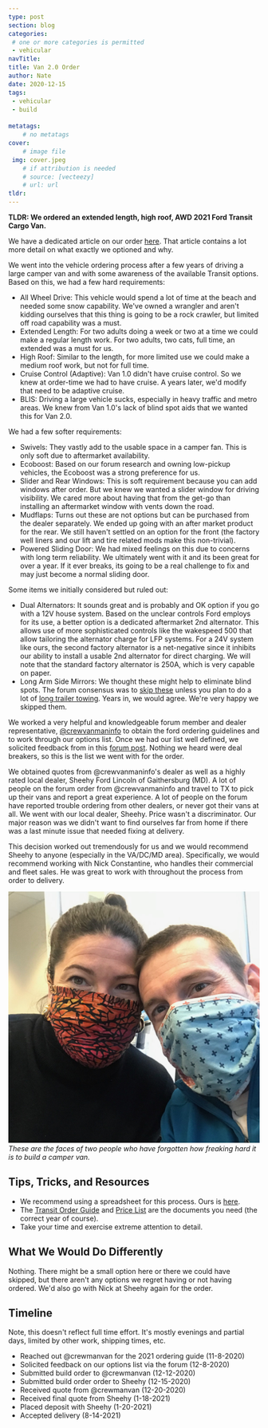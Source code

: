 ```yaml
---
type: post
section: blog
categories: 
 # one or more categories is permitted
 - vehicular
navTitle: 
title: Van 2.0 Order
author: Nate
date: 2020-12-15
tags:
 - vehicular
 - build
 
metatags:
	# no metatags
cover: 
	# image file
 img: cover.jpeg
	# if attribution is needed
	# source: [vecteezy]
	# url: url
tldr:
---
```


**TLDR: We ordered an extended length, high roof, AWD 2021 Ford Transit Cargo Van.**<!--excerpt-->

We have a dedicated article on our order [here](/van/vehicular/order_options/order_options).  That article contains a lot more detail on what exactly we optioned and why.

We went into the vehicle ordering process after a few years of driving a large camper van and with some awareness of the available Transit options.  Based on this, we had a few hard requirements:

* All Wheel Drive: This vehicle would spend a lot of time at the beach and needed some snow capability.  We've owned a wrangler and aren't kidding ourselves that this thing is going to be a rock crawler, but limited off road capability was a must.
* Extended Length: For two adults doing a week or two at a time we could make a regular length work.  For two adults, two cats, full time, an extended was a must for us.
* High Roof: Similar to the length, for more limited use we could make a medium roof work, but not for full time.
* Cruise Control (Adaptive): Van 1.0 didn't have cruise control.  So we knew at order-time we had to have cruise.  A years later, we'd modify that need to be adaptive cruise.
* BLIS: Driving a large vehicle sucks, especially in heavy traffic and metro areas.  We knew from Van 1.0's lack of blind spot aids that we wanted this for Van 2.0.  

We had a few softer requirements:
* Swivels: They vastly add to the usable space in a camper fan.  This is only soft due to aftermarket availability.
* Ecoboost: Based on our forum research and owning low-pickup vehicles, the Ecoboost was a strong preference for us.
* Slider and Rear Windows: This is soft requirement because you can add windows after order.  But we knew we wanted a slider window for driving visibility.  We cared more about having that from the get-go than installing an aftermarket window with vents down the road.
* Mudflaps: Turns out these are not options but can be purchased from the dealer separately.  We ended up going with an after market product for the rear.  We still haven't settled on an option for the front (the factory well liners and our lift and tire related mods make this non-trivial).
* Powered Sliding Door: We had mixed feelings on this due to concerns with long term reliability.  We ultimately went with it and its been great for over a year.  If it ever breaks, its going to be a real challenge to fix and may just become a normal sliding door.

Some items we initially considered but ruled out:
* Dual Alternators: It sounds great and is probably and OK option if you go with a 12V house system.  Based on the unclear controls Ford employs for its use, a better option is a dedicated aftermarket 2nd alternator.  This allows use of more sophisticated controls like the wakespeed 500 that allow tailoring the alternator charge for LFP systems.  For a 24V system like ours, the second factory alternator is a net-negative since it inhibits our ability to install a usable 2nd alternator for direct charging.  We will note that the standard factory alternator is 250A, which is very capable on paper.
* Long Arm Side Mirrors: We thought these might help to eliminate blind spots.  The forum consensus was to [skip these](https://www.fordtransitusaforum.com/threads/long-arm-side-mirrors-vs-short-arm-mirrors.81550/#post-1061335) unless you plan to do a lot of [long trailer towing](https://www.fordtransitusaforum.com/threads/long-arm-mirrors-adjustable-from-short-to-long.3506/).  Years in, we would agree.  We're very happy we skipped them.

We worked a very helpful and knowledgeable forum member and dealer representative, [@crewvanmaninfo](https://www.fordtransitusaforum.com/members/crewvanmaninfo.42498/) to obtain the ford ordering guidelines and to work through our options list.  Once we had our list well defined, we solicited feedback from in this [forum post](https://www.fordtransitusaforum.com/threads/preparing-van-order-please-rate-comment-on-my-options.82838/#post-1076467).  Nothing we heard were deal breakers, so this is the list we went with for the order.

We obtained quotes from @crewvanmaninfo's dealer as well as a highly rated local dealer, Sheehy Ford Lincoln of Gaithersburg (MD).  A lot of people on the forum order from @crewvanmaninfo and travel to TX to pick up their vans and report a great experience.  A lot of people on the forum have reported trouble ordering from other dealers, or never got their vans at all.  We went with our local dealer, Sheehy.  Price wasn't a discriminator.  Our major reason was we didn't want to find ourselves far from home if there was a last minute issue that needed fixing at delivery. 

This decision worked out tremendously for us and we would recommend Sheehy to anyone (especially in the VA/DC/MD area).  Specifically, we would recommend working with Nick Constantine, who handles their commercial and fleet sales.  He was great to work with throughout the process from order to delivery.

![excited](excited.jpeg)
_These are the faces of two people who have forgotten how freaking hard it is to build a camper van._

## Tips, Tricks, and Resources

* We recommend using a spreadsheet for this process. Ours is [here](https://docs.google.com/spreadsheets/d/1GbHanoyVEuOgMkrxPkj72uFH5GokW-yG0rvje04YDuk/edit?usp=sharing).
* The [Transit Order Guide](2021-transit-order-guide.pdf) and [Price List](2021-cargo-price-list.pdf) are the documents you need (the correct year of course).
* Take your time and exercise extreme attention to detail.

## What We Would Do Differently

Nothing.  There might be a small option here or there we could have skipped, but there aren't any options we regret having or not having ordered.  We'd also go with Nick at Sheehy again for the order.

## Timeline

Note, this doesn't reflect full time effort.  It's mostly evenings and partial days, limited by other work, shipping times, etc.

* Reached out @crewmanvan for the 2021 ordering guide (11-8-2020)  
* Solicited feedback on our options list via the forum (12-8-2020) 
* Submitted build order to @crewmanvan (12-12-2020)  
* Submitted build order order to Sheehy (12-15-2020)  
* Received quote from @crewmanvan (12-20-2020)  
* Received final quote from Sheehy (1-18-2021)  
* Placed deposit with Sheehy (1-20-2021)  
* Accepted delivery (8-14-2021)  


